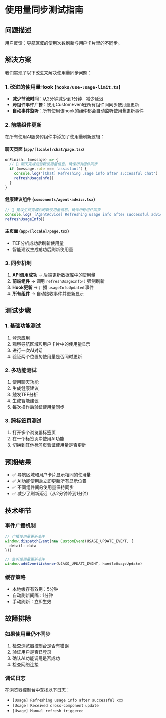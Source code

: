 # 使用量同步测试指南

## 问题描述
用户反馈：导航区域的使用次数刷新与用户卡片里的不同步。

## 解决方案
我们实现了以下改进来解决使用量同步问题：

### 1. 改进的使用量Hook (`hooks/use-usage-limit.ts`)
- **减少节流时间**：从2分钟减少到1分钟，减少延迟
- **跨组件事件广播**：使用CustomEvent在所有组件间同步使用量更新
- **自动事件监听**：所有使用该hook的组件都会自动监听使用量更新事件

### 2. 前端组件更新
在所有使用AI服务的组件中添加了使用量刷新逻辑：

#### 聊天页面 (`app/[locale]/chat/page.tsx`)
```typescript
onFinish: (message) => {
  // 🔄 聊天完成后刷新使用量信息，确保所有组件同步
  if (message.role === 'assistant') {
    console.log('[Chat] Refreshing usage info after successful chat')
    refreshUsageInfo()
  }
}
```

#### 健康建议组件 (`components/agent-advice.tsx`)
```typescript
// 🔄 建议生成完成后刷新使用量信息，确保所有组件同步
console.log('[AgentAdvice] Refreshing usage info after successful advice generation')
refreshUsageInfo()
```

#### 主页面 (`app/[locale]/page.tsx`)
- TEF分析成功后刷新使用量
- 智能建议生成成功后刷新使用量

### 3. 同步机制
1. **API调用成功** → 后端更新数据库中的使用量
2. **前端组件** → 调用 `refreshUsageInfo()` 强制刷新
3. **Hook更新** → 广播 `usageInfoUpdated` 事件
4. **所有组件** → 自动接收事件并更新显示

## 测试步骤

### 1. 基础功能测试
1. 登录应用
2. 观察导航区域和用户卡片中的使用量显示
3. 进行一次AI对话
4. 验证两个位置的使用量是否同时更新

### 2. 多功能测试
1. 使用聊天功能
2. 生成健康建议
3. 触发TEF分析
4. 生成智能建议
5. 每次操作后验证使用量同步

### 3. 跨标签页测试
1. 打开多个浏览器标签页
2. 在一个标签页中使用AI功能
3. 切换到其他标签页验证使用量是否更新

## 预期结果
- ✅ 导航区域和用户卡片显示相同的使用量
- ✅ AI功能使用后立即更新所有显示位置
- ✅ 不同组件间的使用量保持同步
- ✅ 减少了刷新延迟（从2分钟降到1分钟）

## 技术细节

### 事件广播机制
```typescript
// 广播使用量更新事件
window.dispatchEvent(new CustomEvent(USAGE_UPDATE_EVENT, { 
  detail: data 
}))

// 监听使用量更新事件
window.addEventListener(USAGE_UPDATE_EVENT, handleUsageUpdate)
```

### 缓存策略
- 本地缓存有效期：5分钟
- 自动刷新间隔：1分钟
- 手动刷新：立即生效

## 故障排除

### 如果使用量仍不同步
1. 检查浏览器控制台是否有错误
2. 验证用户是否已登录
3. 确认AI功能调用是否成功
4. 检查网络连接

### 调试日志
在浏览器控制台中查找以下日志：
- `[Usage] Refreshing usage info after successful xxx`
- `[Usage] Received cross-component update`
- `[Usage] Manual refresh triggered`
